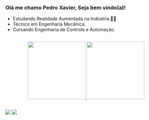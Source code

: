 ### Olá me chamo Pedro Xavier, Seja bem vindo(a)!

- Estudando Realidade Aumentada na Indústria.👩‍💻
- Técnico em Engenharia Mecânica.
- Cursando Engenharia de Controle e Automação. 

##

<div align="center">
  <a href="https://github.com/pedroxavier01">
  <img height="180em" src="https://github-readme-stats.vercel.app/api?username=pedroxavier01&show_icons=true&theme=radical&include_all_commits=true&count_private=true"/>
  <img height="180em" src="https://github-readme-stats.vercel.app/api/top-langs/?username=pedroxavier01&layout=compact&langs_count=7&theme=radical"/>
</div>


  ##
  
  <div> 
  <a href = "jpedroxavier01@gmail.com"><img src="https://img.shields.io/badge/-Gmail-%23333?style=for-the-badge&logo=gmail&logoColor=white" target="_blank"></a>
  <a href="https://https://www.linkedin.com/in/joao-pedro-costa-dutra-xavier-242459230/" target="_blank"><img src="https://img.shields.io/badge/-LinkedIn-%230077B5?style=for-the-badge&logo=linkedin&logoColor=white" target="_blank"></a> 
    

  </div>   
